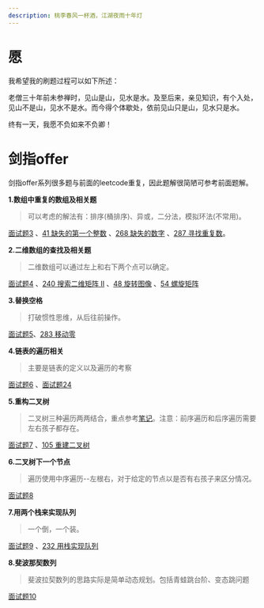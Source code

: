 ```yaml
---
description: 桃李春风一杯酒，江湖夜雨十年灯
---
```


# 愿

我希望我的刷题过程可以如下所述：

老僧三十年前未参禅时，见山是山，见水是水。及至后来，亲见知识，有个入处，见山不是山，见水不是水。而今得个体歇处，依前见山只是山，见水只是水。

终有一天，我愿不负如来不负卿！

# 剑指offer

剑指offer系列很多题与前面的leetcode重复，因此题解很简陋可参考前面题解。

**1.数组中重复的数组及相关题**

> 可以考虑的解法有：排序(桶排序)、异或，二分法，模拟环法(不常用)。

[面试题3](offer3.md) 、[41 缺失的第一个整数](41.md) 、[268 缺失的数字](268.md) 、[287 寻找重复数](287.md)。

**2.二维数组的查找及相关题**

> 二维数组可以通过左上和右下两个点可以确定。

[面试题4](offer4.md) 、[240 搜索二维矩阵 II](240.md) 、[48 旋转图像](48.md) 、[54 螺旋矩阵](54.md) 

**3.替换空格**

> 打破惯性思维，从后往前操作。

[面试题5](offer5.md)、[283 移动零](283.md) 

**4.链表的遍历相关**

> 主要是链表的定义以及遍历的考察

[面试题6](offer6.md) 、[面试题24](offer24.md) 

**5.重构二叉树**

> 二叉树三种遍历两两结合，重点参考[笔记](https://blog.csdn.net/qq_34342154/article/details/77104202)。注意：前序遍历和后序遍历需要左右孩子都存在。

[面试题7](offer7.md) 、[105 重建二叉树](105.md) 

**6.二叉树下一个节点**

> 遍历使用中序遍历--左根右，对于给定的节点以是否有右孩子来区分情况。

[面试题8](offer8.md)

**7.用两个栈来实现队列**

> 一个倒，一个装。

[面试题9](offer9.md) 、[232 用栈实现队列](232.md) 

**8.斐波那契数列**

> 斐波拉契数列的思路实际是简单动态规划。包括青蛙跳台阶、变态跳问题

[面试题10](offer10.md) 